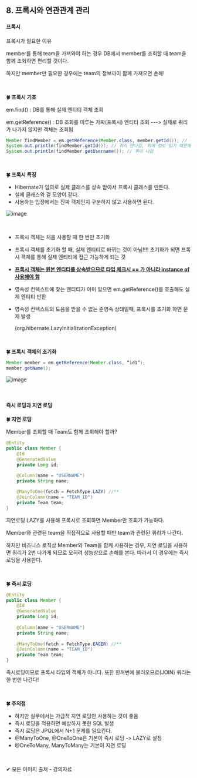 ## 8. 프록시와 연관관계 관리

#### 프록시

프록시가 필요한 이유

member를 통해 team을 가져와야 하는 경우 DB에서 member를 조회할 때 team을 함께 조회하면 편리할 것이다.

하지만 member만 필요한 경우에는 team의 정보까이 함께 가져오면 손해!

<br/>

**🍀 프록시 기초**

em.find() : DB를 통해 실제 엔티티 객체 조회

em.getReference() : DB 조회를 미루는 가짜(프록시) 엔티티 조회 ---> 실제로 쿼리가 나가지 않지만 객체는 조회됨

```java
Member findMember = em.getReference(Member.class, member.getId()); // 쿼리 안나감
System.out.println(findMember.getId()); // 쿼리 안나감, 위에 정보 있기 때문에
System.out.println(findMember.getUsername()); // 쿼리 나감
```

<br/>

**🍀 프록시 특징**

* Hibernate가 임의로 실제 클래스를 상속 받아서 프록시 클래스를 만든다.
* 실제 클래스와 겉 모양이 같다.
* 사용하는 입장에서는 진짜 객체인지 구분하지 않고 사용하면 된다.

![image](https://user-images.githubusercontent.com/64277114/188796245-52083c10-a545-4d15-aa3f-dd5c652ae3f4.png)

<br/>

* 프록시 객체는 처음 사용할 때 한 번만 초기화

* 프록시 객체를 초기화 할 때, 실제 엔티티로 바뀌는 것이 아님!!!! 초기화가 되면 프록시 객체를 통해 실제 엔티티에 접근 가능하게 되는 것

* **<u>프록시 객체는 원본 엔티티를 상속받으므로 타입 체크시 == 가 아니라 instance of 사용해야 함</u>**

* 영속성 컨텍스트에 찾는 엔티티가 이미 있으면 em.getReference()를 호출해도 실제 엔티티 반환

* 영속성 컨텍스트의 도움을 받을 수 없는 준영속 상태일때, 프록시를 초기화 하면 문제 발생

  (org.hibernate.LazyInitializationException)

<br/>

**🍀 프록시 객체의 초기화**

```java
Member member = em.getReference(Member.class, “id1”);
member.getName();
```

![image](https://user-images.githubusercontent.com/64277114/188796384-f51a64a8-68f3-4577-bbc4-40094ac07b20.png)

<br/>

#### 즉시 로딩과 지연 로딩

**🍀 지연 로딩**

Member를 조회할 때 Team도 함께 조회해야 할까?

```java
@Entity
public class Member {
	@Id
	@GeneratedValue
	private Long id;
	
    @Column(name = "USERNAME")
	private String name;

    @ManyToOne(fetch = FetchType.LAZY) //**
	@JoinColumn(name = "TEAM_ID")
	private Team team;
}
```

지연로딩 LAZY를 사용해 프록시로 조회하면 Member만 조회가 가능하다.

Member와 관련된 team을 직접적으로 사용할 때만 team과 관련된 쿼리가 나간다.

하지만 비즈니스 로직상 Member와 Team을 함께 사용하는 경우, 지연 로딩을 사용하면 쿼리가 2번 나가게 되므로 오히려 성능상으로 손해를 본다. 따라서 이 경우에는 즉시 로딩을 사용한다.

<br/>

**🍀 즉시 로딩**

```java
@Entity
public class Member {
    @Id
    @GeneratedValue
    private Long id;
    
    @Column(name = "USERNAME")
    private String name;
    
    @ManyToOne(fetch = FetchType.EAGER) //**
    @JoinColumn(name = "TEAM_ID")
    private Team team;
}
```

즉시로딩이므로 프록시 타입의 객체가 아니다. 또한 한꺼번에 불러오므로(JOIN) 쿼리는 한 번만 나간다!

<br/>

**🍀 주의점**

* 하지만 실무에서는 가급적 지연 로딩만 사용하는 것이 좋음
* 즉시 로딩을 적용하면 예상하지 못한 SQL 발생
* 즉시 로딩은 JPQL에서 N+1 문제를 일으킨다.
* @ManyToOne, @OneToOne은 기본이 즉시 로딩 -> LAZY로 설정
* @OneToMany, ManyToMany는 기본이 지연 로딩

<br/>



✔ 모든 이미지 출처 - 강의자료